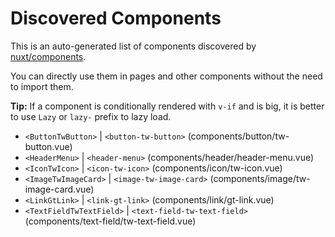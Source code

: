 # Discovered Components

This is an auto-generated list of components discovered by [nuxt/components](https://github.com/nuxt/components).

You can directly use them in pages and other components without the need to import them.

**Tip:** If a component is conditionally rendered with `v-if` and is big, it is better to use `Lazy` or `lazy-` prefix to lazy load.

- `<ButtonTwButton>` | `<button-tw-button>` (components/button/tw-button.vue)
- `<HeaderMenu>` | `<header-menu>` (components/header/header-menu.vue)
- `<IconTwIcon>` | `<icon-tw-icon>` (components/icon/tw-icon.vue)
- `<ImageTwImageCard>` | `<image-tw-image-card>` (components/image/tw-image-card.vue)
- `<LinkGtLink>` | `<link-gt-link>` (components/link/gt-link.vue)
- `<TextFieldTwTextField>` | `<text-field-tw-text-field>` (components/text-field/tw-text-field.vue)
